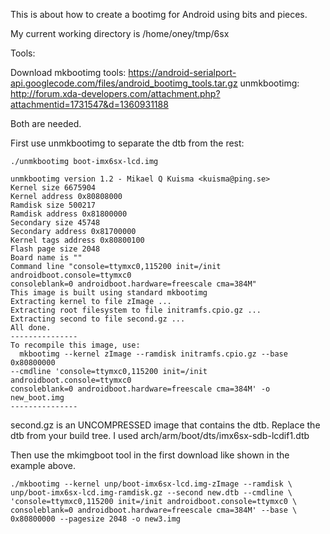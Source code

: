 This is about how to create a bootimg for Android using bits and pieces.

My current working directory is /home/oney/tmp/6sx

Tools:

Download
	mkbootimg tools: https://android-serialport-api.googlecode.com/files/android_bootimg_tools.tar.gz
	unmkbootimg: http://forum.xda-developers.com/attachment.php?attachmentid=1731547&d=1360931188

Both are needed.

First use unmkbootimg to separate the dtb from the rest:

	./unmkbootimg boot-imx6sx-lcd.img

	unmkbootimg version 1.2 - Mikael Q Kuisma <kuisma@ping.se>
	Kernel size 6675904
	Kernel address 0x80808000
	Ramdisk size 500217
	Ramdisk address 0x81800000
	Secondary size 45748
	Secondary address 0x81700000
	Kernel tags address 0x80800100
	Flash page size 2048
	Board name is ""
	Command line "console=ttymxc0,115200 init=/init androidboot.console=ttymxc0
	consoleblank=0 androidboot.hardware=freescale cma=384M"
	This image is built using standard mkbootimg
	Extracting kernel to file zImage ...
	Extracting root filesystem to file initramfs.cpio.gz ...
	Extracting second to file second.gz ...
	All done.
	---------------
	To recompile this image, use:
	  mkbootimg --kernel zImage --ramdisk initramfs.cpio.gz --base 0x80800000
	--cmdline 'console=ttymxc0,115200 init=/init androidboot.console=ttymxc0
	consoleblank=0 androidboot.hardware=freescale cma=384M' -o new_boot.img
	---------------

second.gz is an UNCOMPRESSED image that contains the dtb. Replace the dtb from
your build tree. I used arch/arm/boot/dts/imx6sx-sdb-lcdif1.dtb

Then use the mkimgboot tool in the first download like shown in the example
above.

	./mkbootimg --kernel unp/boot-imx6sx-lcd.img-zImage --ramdisk \
	unp/boot-imx6sx-lcd.img-ramdisk.gz --second new.dtb --cmdline \
	'console=ttymxc0,115200 init=/init androidboot.console=ttymxc0 \
	consoleblank=0 androidboot.hardware=freescale cma=384M' --base \
	0x80800000 --pagesize 2048 -o new3.img
